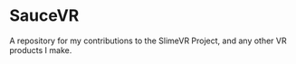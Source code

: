 # SauceVR
A repository for my contributions to the SlimeVR Project, and any other VR products I make.
